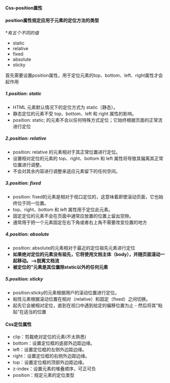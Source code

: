 #### Css-position属性

#### position属性规定应用于元素的定位方法的类型

**有五个不同的值*

- static
- relative
- fixed
- absolute
- sticky

首先需要设置position属性，用于定位元素的top、bottom、left、right属性才会起作用

##### 1.position: static

- HTML 元素默认情况下的定位方式为 static（静态）。
- 静态定位的元素不受 top、bottom、left 和 right 属性的影响。
- position: static; 的元素不会以任何特殊方式定位；它始终根据页面的正常流进行定位

##### 2.position: relative

- position: relative 的元素相对于其正常位置进行定位。
- 设置相对定位的元素的 top、right、bottom 和 left 属性将导致其偏离其正常位置进行调整。
- 不会对其余内容进行调整来适应元素留下的任何空间。

##### 3.position: fixed

- position: fixed的元素是相对于视口定位的，这意味着即使滚动页面，它也始终位于同一位置。
- top、right、bottom 和 left 属性用于定位此元素。
- 固定定位的元素不会在页面中通常应放置的位置上留出空隙。
- 通常用于把一个元素固定在右下角或者右上角不需要改变位置的地方

##### 4.position: absolute

- position: absolute的元素相对于最近的定位祖先元素进行定位
- **如果绝对定位的元素没有祖先，它将使用文档主体（body），并随页面滚动一起移动。-->脱离文档流**
- **被定位的”元素是其位置除static以外的任何元素**

##### 5.position: sticky

- position:sticky的元素根据用户的滚动位置进行定位。
- 粘性元素根据滚动位置在相对（relative）和固定（fixed）之间切换。
- 起先它会被相对定位，直到在视口中遇到给定的偏移位置为止 - 然后将其“粘贴”在适当的位置

#### Css定位属性

- clip：剪裁绝对定位的元素(不太熟悉)
- bottom：设置定位框的底部外边距边缘。
- left：设置定位框的左侧外边距边缘。
- right：设置定位框的右侧外边距边缘。
- top：设置定位框的顶部外边距边缘。
- z-index：设置元素的堆叠顺序，可正可负
- position：规定元素的定位类型